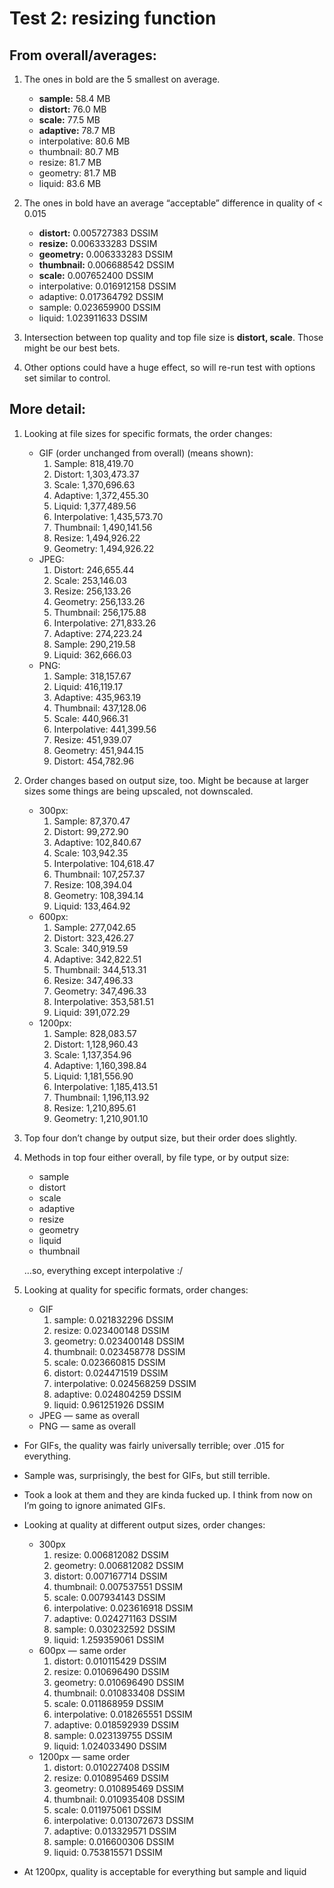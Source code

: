 # Test 2: resizing function

## From overall/averages:

1. The ones in bold are the 5 smallest on average.
	* **sample:**		58.4 MB
	* **distort:**		76.0 MB
	* **scale:**			77.5 MB
	* **adaptive:**		78.7 MB
	* interpolative:	80.6 MB
	* thumbnail:			80.7 MB
	* resize:				81.7 MB
	* geometry:			81.7 MB
	* liquid:				83.6 MB

2. The ones in bold have an average “acceptable” difference in quality of < 0.015
	* **distort:**		0.005727383 DSSIM
	* **resize:**		0.006333283 DSSIM
	* **geometry:**		0.006333283 DSSIM
	* **thumbnail:**	0.006688542 DSSIM
	* **scale:**			0.007652400 DSSIM
	* interpolative:	0.016912158 DSSIM
	* adaptive:			0.017364792 DSSIM
	* sample:				0.023659900 DSSIM
	* liquid:				1.023911633 DSSIM

3. Intersection between top quality and top file size is **distort, scale**. Those might be our best bets.

4. Other options could have a huge effect, so will re-run test with options set similar to control.


## More detail:

1. Looking at file sizes for specific formats, the order changes:

	* GIF (order unchanged from overall) (means shown):
		1. Sample:				818,419.70
		2. Distort:			1,303,473.37
		3. Scale:				1,370,696.63
		4. Adaptive:			1,372,455.30
		5. Liquid:				1,377,489.56
		6. Interpolative:	1,435,573.70
		7. Thumbnail:		1,490,141.56
		8. Resize:				1,494,926.22
		9. Geometry:			1,494,926.22
	* JPEG:
		1. Distort:			246,655.44
		2. Scale:				253,146.03
		3. Resize:				256,133.26
		4. Geometry:			256,133.26
		5. Thumbnail:		256,175.88
		6. Interpolative:	271,833.26
		7. Adaptive:			274,223.24
		8. Sample:				290,219.58
		9. Liquid:				362,666.03
	* PNG:
		1. Sample:				318,157.67
		2. Liquid:				416,119.17
		3. Adaptive:			435,963.19
		4. Thumbnail:		437,128.06
		5. Scale:				440,966.31
		6. Interpolative:	441,399.56
		7. Resize:				451,939.07
		8. Geometry:			451,944.15
		9. Distort:			454,782.96

2. Order changes based on output size, too. Might be because at larger sizes some things are being upscaled, not downscaled.

	* 300px:
		1. Sample:				87,370.47
		2. Distort:			99,272.90
		3. Adaptive:			102,840.67
		4. Scale:				103,942.35
		5. Interpolative:	104,618.47
		6. Thumbnail:		107,257.37
		7. Resize:				108,394.04
		8. Geometry:			108,394.14
		9. Liquid:				133,464.92
	* 600px:
		1. Sample:				277,042.65
		2. Distort:			323,426.27
		3. Scale:				340,919.59
		4. Adaptive:			342,822.51
		5. Thumbnail:		344,513.31
		6. Resize:				347,496.33
		7. Geometry:			347,496.33
		8. Interpolative:	353,581.51
		9. Liquid:				391,072.29
	* 1200px:
		1. Sample:				828,083.57
		2. Distort:			1,128,960.43
		3. Scale:				1,137,354.96
		4. Adaptive:			1,160,398.84
		5. Liquid:				1,181,556.90
		6. Interpolative:	1,185,413.51
		7. Thumbnail:		1,196,113.92
		8. Resize:				1,210,895.61
		9. Geometry:			1,210,901.10

3. Top four don’t change by output size, but their order does slightly.

4. Methods in top four either overall, by file type, or by output size:

	* sample
	* distort
	* scale
	* adaptive
	* resize
	* geometry
	* liquid
	* thumbnail

	…so, everything except interpolative :/

5. Looking at quality for specific formats, order changes:

	* GIF
		1. sample:				0.021832296 DSSIM
		2. resize:				0.023400148 DSSIM
		3. geometry:			0.023400148 DSSIM
		4. thumbnail:		0.023458778 DSSIM
		5. scale:				0.023660815 DSSIM
		6. distort:			0.024471519 DSSIM
		7. interpolative:	0.024568259 DSSIM
		8. adaptive:			0.024804259 DSSIM
		9. liquid:				0.961251926 DSSIM
	* JPEG — same as overall
	* PNG — same as overall

* For GIFs, the quality was fairly universally terrible; over .015 for everything.

* Sample was, surprisingly, the best for GIFs, but still terrible.

* Took a look at them and they are kinda fucked up. I think from now on I’m going to ignore animated GIFs.
	
* Looking at quality at different output sizes, order changes:

	* 300px
		1. resize:				0.006812082 DSSIM
		2. geometry:			0.006812082 DSSIM
		3. distort:			0.007167714 DSSIM
		4. thumbnail:		0.007537551 DSSIM
		5. scale:				0.007934143 DSSIM
		6. interpolative:	0.023616918 DSSIM
		7. adaptive:			0.024271163 DSSIM
		8. sample:				0.030232592 DSSIM
		9. liquid:				1.259359061 DSSIM
	* 600px — same order
		1. distort:			0.010115429 DSSIM
		2. resize:				0.010696490 DSSIM
		3. geometry:			0.010696490 DSSIM
		4. thumbnail:		0.010833408 DSSIM
		5. scale:				0.011868959 DSSIM
		6. interpolative:	0.018265551 DSSIM
		7. adaptive:			0.018592939 DSSIM
		8. sample:				0.023139755 DSSIM
		9. liquid:				1.024033490 DSSIM
	* 1200px — same order
		1. distort:			0.010227408 DSSIM
		2. resize:				0.010895469 DSSIM
		3. geometry:			0.010895469 DSSIM
		4. thumbnail:		0.010935408 DSSIM
		5. scale:				0.011975061 DSSIM
		6. interpolative:	0.013072673 DSSIM
		7. adaptive:			0.013329571 DSSIM
		8. sample:				0.016600306 DSSIM
		9. liquid:				0.753815571 DSSIM

* At 1200px, quality is acceptable for everything but sample and liquid